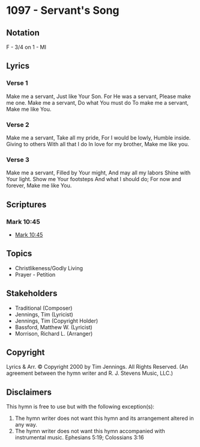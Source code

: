 # 1097 - Servant's Song

## Notation

F - 3/4 on 1 - MI

## Lyrics

### Verse 1

Make me a servant, Just like Your Son. For He was a servant, Please  make me one. Make me a servant, Do what You must do To make me a servant, Make me like You.

### Verse 2

Make me a servant, Take all my pride, For I would be lowly, Humble inside. Giving to others With all that I do In love for my brother, Make me like you.

### Verse 3

Make me a servant, Filled by Your might, And may all my labors Shine with Your light. Show me Your footsteps And what I should do; For now and forever, Make me like You.


## Scriptures

### Mark 10:45

- [Mark 10:45](https://www.biblegateway.com/passage/?search=Mark%2010%3A45)


## Topics

- Christlikeness/Godly Living
- Prayer - Petition

## Stakeholders

- Traditional (Composer)
- Jennings, Tim (Lyricist)
- Jennings, Tim (Copyright Holder)
- Bassford, Matthew W. (Lyricist)
- Morrison, Richard L. (Arranger)

## Copyright

Lyrics & Arr. © Copyright 2000 by Tim Jennings. All Rights Reserved.
(An agreement between the hymn writer and R. J. Stevens Music, LLC.)

## Disclaimers

This hymn is free to use but with the following exception(s):
1. The hymn writer does not want this hymn and its arrangement altered in any way.
2. The hymn writer does not want this hymn accompanied with instrumental music.
Ephesians 5:19; Colossians 3:16

